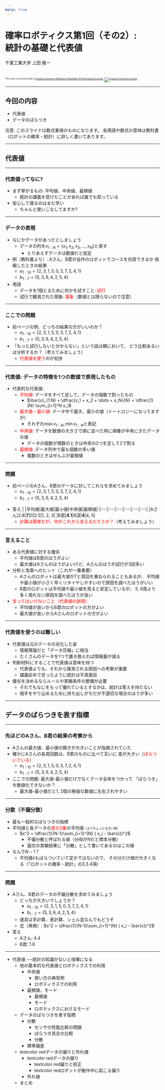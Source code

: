 ```yaml
---
marp: true
---
```


<!-- footer: 確率ロボティクス第1回（その2） -->

# 確率ロボティクス第1回（その2）: <br />統計の基礎と代表値

千葉工業大学 上田 隆一

<br />

<p style="font-size:50%">
This work is licensed under a <a rel="license" href="http://creativecommons.org/licenses/by-sa/4.0/">Creative Commons Attribution-ShareAlike 4.0 International License</a>.
<a rel="license" href="http://creativecommons.org/licenses/by-sa/4.0/">
<img alt="Creative Commons License" style="border-width:0" src="https://i.creativecommons.org/l/by-sa/4.0/88x31.png" /></a>
</p>

---

<!-- paginate: true -->

## 今回の内容

- 代表値
- データのばらつき

注意: このスライドは数式重視のものになります。
各用語や数式の意味は教科書（ロボットの確率・統計）に詳しく書いてあります。

---

## 代表値

---

### 代表値ってなに?

- まず挙がるもの: 平均値、中央値、最頻値
    - 統計の講義を受けたことがあれば誰でも知っている
- 安心して寝るのはまだ早い
    - ちゃんと使いこなしてますか?

---

### データの表現

- なにかデータがあったとしましょう
    - データの列を$x_{1:N} = \{x_1, x_2, x_3, \dots, x_N\}$と表す
        - とりあえずデータは数値だと仮定
- 例（教科書より）: Aさん、B君が自作のロボットでコースを何周できるか
挑戦したときの結果
    - $a_{1:10} = \{2, 3, 1, 5, 0, 3, 7, 2, 4, 1\}$
    - $b_{1:7} = \{5, 3, 6, 4, 2, 5, 4\}$
- 用語
    - データを1個とるために何かを試すこと: <span style="color:red">試行</span>
    - 試行で観測された現象: <span style="color:red">事象</span>（数値とは限らないので注意）

---

### ここでの問題

- 前ページの例、どっちの結果の方がいいのか？
    - $a_{1:10} = \{2, 3, 1, 5, 0, 3, 7, 2, 4, 1\}$
    - $b_{1:7} = \{5, 3, 6, 4, 2, 5, 4\}$
- 「もっと試行しないと分からない」という話は横において、
どう比較あるいは分析するか？（考えてみましょう）
    * <span style="color:red">代表値を使う</span>のが初歩

---

### 代表値: データの特徴を1つの数値で表現したもの

- 代表的な代表値:
    - <span style="color:red">平均値</span>: データをすべて足して、データの個数で割ったもの
        - $\bar{x}_{1:N} = \dfrac{x_1 + x_2 + \dots + x_N}{N} = \dfrac{1}{N} \sum_{i=1}^N x_i$
    - <span style="color:red">最大値・最小値</span>: データ中で最大、最小の値（トートロジーになってますが）
        - それぞれ$\max{x}_{1:N}, \min{x}_{1:N}$と表記
    - <span style="color:red">中央値</span>: データを数値の大きさで順に並べた時に順番が中央にきたデータの値
        - データの個数が偶数のときは中央の2つを足して2で割る
    - <span style="color:red">最頻値</span>: データ列中で最も個数の多い値
        - 複数のときはぜんぶが最頻値

---

### 問題

- 前ページのAさん、B君のデータに対してこれらを求めてみましょう
    - $a_{1:10} = \{2, 3, 1, 5, 0, 3, 7, 2, 4, 1\}$
    - $b_{1:7} = \{5, 3, 6, 4, 2, 5, 4\}$
* 答え
    |     |平均値|最大値|最小値|中央値|最頻値|
    |:--:|:--:|:--:|:--:|:--:|:--:|
    |Aさん|2.8|**7**|0|2.5|1, 2, 3|
    |B君|**4.1**|6|**2**|**4**|4, 5|
    - <span style="color:red">計算は簡単だが、何がこれから言えるだろうか？</span>（考えてみましょう）

---

### 言えること

- ある代表値に対する優劣
    - 平均値はB君のほうがよい
    - 最大値はAさんのほうがよいけど、Aさんのほうが試行が3回多い
- 分析と改善へのヒント（これが一番重要）
    - Aさんのロボットは最大値が7と周回を重ねられることもあるが、
    平均値や最小値が小さく早くリタイヤしやすいので原因を調べたほうがいい
    - B君のロボットは平均値や最小値を見ると安定しているが、
    5, 6周より多く周れない原因を調べたほうが良い
- <span style="color:red">言ってはいけないこと（代表値の誤用）</span>
    - 平均値が良いからB君のロボットの方がよい
    - 最大値が良いからAさんのロボットの方がよい

---

### 代表値を使うのは難しい

- 代表値は元のデータの劣化した姿
    - 情報理論だと「データ圧縮」に相当
    - たくさんのデータを1つで置き換えれば情報量が減る
- 判断材料にすることで代表値は意味を持つ
    - 代表値よりも、それから推測される原因への考察が重要
    - 講義前半で言ったように統計は不真面目
- 優劣を決めるならルールや実験条件の整備が必要
    - それでもなにをもって優れているとするかは、統計は答えを持たない
    - 相手をやり込めるために持ち出しがちだが不適切な場合のほうが多い

---

##  データのばらつきを表す指標

---

### 先ほどのAさん、B君の結果の考察から

- Aさんの最大値、最小値の開きが大きいことが指摘されていた
- 確かにAさんの各周回数は、B君のものに比べて互いに
差が大きい（<span style="color:red">ばらついている</span>）
    - $a_{1:10} = \{2, 3, 1, 5, 0, 3, 7, 2, 4, 1\}$
    - $b_{1:7} = \{5, 3, 6, 4, 2, 5, 4\}$
- ここでの問題: 最大値-最小値だけでなくデータ全体をつかって
「ばらつき」を数値化できないか？
    - 最大値-最小値だと1, 2個の極端な数値に左右されやすい

---

### 分散（不偏分散）

- 最も一般的なばらつきの指標
- 平均値と各データの<span style="color:red">差の2乗</span>の平均値<span style="font-size:70%">（よりちょっと大きい値）</span>
    - $s^2 = \dfrac{1}{N-1}\sum_{i=1}^{N} ( x_i - \bar{x})^2$
        - 不偏分散と呼ばれる値（分母が$N$だと標本分散）
        - 論文の実験結果に「分散」として書いてあるのはこの値
- なんで$N-1$？
    - 平均値$\bar{x}$もばらついていて定かではないので、
    その分だけ値が大きくなる（「ロボットの確率・統計」の3.3.4項）

---

### 問題

- Aさん、B君のデータの不偏分散を求めてみましょう
    - どっちが大きいでしょうか？
        - $a_{1:10} = \{2, 3, 1, 5, 0, 3, 7, 2, 4, 1\}$
        - $b_{1:7} = \{5, 3, 6, 4, 2, 5, 4\}$
    - 道具は手計算、表計算、シェル芸なんでもどうぞ
    - 式（再掲）: $s^2 = \dfrac{1}{N-1}\sum_{i=1}^{N} ( x_i - \bar{x})^2$
- 答え
    * Aさん: 4.4
    * B君: 1.8

---

-  代表値 ---統計の知識がないと喧嘩になる
    -  他の基本的な代表値とロボティクスでの利用
        -  中央値
            - 使い方の典型例
            - ロボティクスでの利用
        -  最頻値，モード
            - 最頻値
            - モード
            - ロボティクスにおけるモード
    -  データのばらつきを表す指標
        -  分散
            - センサの性能比較の問題
            - ばらつき具合の比較
            - 分散
        -  標準偏差
    -   textcolor redデータの偏りと外れ値
        -   textcolor redデータの偏り
            -  textcolor red偏りと校正
            -  textcolor redロボットが動作中に起こる偏り
        -  外れ値
    -  まとめ

